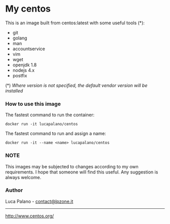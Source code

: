 My centos
===================

This is an image built from centos:latest with some useful tools (\*):

* git
* golang
* man
* accountservice
* vim
* wget
* openjdk 1.8
* nodejs 4.x
* postfix

(\*) _Where version is not specified, the default vendor version will be installed_

### How to use this image

The fastest command to run the container:
```
docker run -it lucapalano/centos
```

The fastest command to run and assign a name:
```
docker run -it --name <name> lucapalano/centos
```
### NOTE
This images may be subjected to changes according to my own requirements. I hope that someone will find this useful. Any suggestion is always welcome.

### Author
Luca Palano - contact@lpzone.it

----------
http://www.centos.org/
